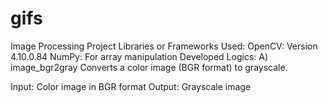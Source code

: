 # gifs

Image Processing Project
Libraries or Frameworks Used:
OpenCV: Version 4.10.0.84
NumPy: For array manipulation
Developed Logics:
A) image_bgr2gray
Converts a color image (BGR format) to grayscale.

Input: Color image in BGR format
Output: Grayscale image

